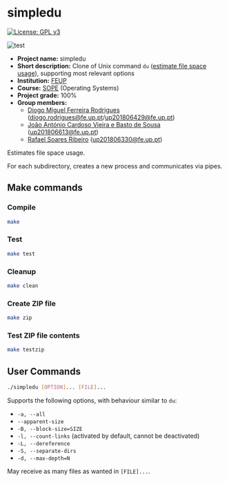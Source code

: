 # simpledu

[![License: GPL v3](https://img.shields.io/badge/License-GPLv3-blue.svg)](https://www.gnu.org/licenses/gpl-3.0)

![test](https://github.com/dmfrodrigues/feup-sope-proj1/workflows/test/badge.svg)

- **Project name:** simpledu
- **Short description:** Clone of Unix command `du` ([estimate file space usage](https://linux.die.net/man/1/du)), supporting most relevant options
- **Institution:** [FEUP](https://sigarra.up.pt/feup/en/web_page.Inicial)
- **Course:** [SOPE](https://sigarra.up.pt/feup/en/UCURR_GERAL.FICHA_UC_VIEW?pv_ocorrencia_id=436440) (Operating Systems)
- **Project grade:** 100%
- **Group members:**
    - [Diogo Miguel Ferreira Rodrigues](https://github.com/dmfrodrigues) ([diogo.rodrigues@fe.up.pt](mailto:diogo.rodrigues@fe.up.pt)/[up201806429@fe.up.pt](mailto:up201806429@fe.up.pt))
    - [João António Cardoso Vieira e Basto de Sousa](https://github.com/JoaoASousa) ([up201806613@fe.up.pt](up201806613@fe.up.pt))
    - [Rafael Soares Ribeiro](https://github.com/up201806330) ([up201806330@fe.up.pt](mailto:up201806330@fe.up.pt))

Estimates file space usage.

For each subdirectory, creates a new process and communicates via pipes.

## Make commands
### Compile

```sh
make
```

### Test

```sh
make test
```

### Cleanup

```sh
make clean
```

### Create ZIP file

```sh
make zip
```

### Test ZIP file contents

```sh
make testzip
```

## User Commands

```sh
./simpledu [OPTION]... [FILE]...
```

Supports the following options, with behaviour similar to `du`:
- `-a, --all`
- `--apparent-size`
- `-B, --block-size=SIZE`
- `-l, --count-links` (activated by default, cannot be deactivated)
- `-L, --dereference`
- `-S, --separate-dirs`
- `-d, --max-depth=N`

May receive as many files as wanted in `[FILE]...`.
